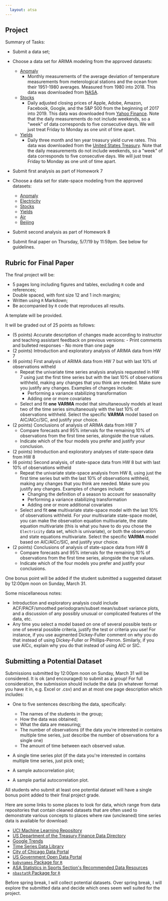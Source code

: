 ```yaml
---
  layout: atsa
---
```

  
  Project
-------


Summary of Tasks:
  
- Submit a data set;
- Choose a data set for ARIMA modeling from the approved datasets:
    - [Anomaly](https://github.com/maryclare/atsa/blob/master/content/data/Anomaly.RData)
        - Monthly measurements of the average deviation of temperature measurements from meterological stations and the ocean from their 1951-1980 averages. Measured from 1980 into 2018. This data was downloaded from [NASA](https://data.giss.nasa.gov/gistemp/).
    - [Stocks](https://github.com/maryclare/atsa/blob/master/content/data/Stocks.RData)
        - Daily adjusted closing prices of Apple, Adobe, Amazon, Facebook, Google, and the S&P 500 from the beginning of 2017 into 2019. This data was downloaded from [Yahoo Finance](https://finance.yahoo.com). Note that the daily measurements do not include weekends, so a "week" of data corresponds to five consecutive days. We will just treat Friday to Monday as one unit of time apart.
    - [Yields](https://github.com/maryclare/atsa/blob/master/content/data/Yields.RData)
        - Daily three month and ten year treasury yield curve rates. This data was downloaded from the [United States Treasury](https://www.treasury.gov/resource-center/data-chart-center/interest-rates/pages/textview.aspx?data=yield). Note that the daily measurements do not include weekends, so a "week" of data corresponds to five consecutive days. We will just treat Friday to Monday as one unit of time apart.

- Submit first analysis as part of Homework 7
- Choose a data set for state-space modeling from the approved datasets:
    - [Anomaly](https://github.com/maryclare/atsa/blob/master/content/data/Anomaly.RData)
    - [Electricity](https://github.com/maryclare/atsa/blob/master/content/data/Electricity.RData)
    - [Stocks](https://github.com/maryclare/atsa/blob/master/content/data/Stocks.RData)
    - [Yields](https://github.com/maryclare/atsa/blob/master/content/data/Yields.RData)
    - [Air](https://github.com/maryclare/atsa/blob/master/content/data/Air.RData)
    - [Beijing](https://github.com/maryclare/atsa/blob/master/content/data/Beijing.RData)

- Submit second analysis as part of Homework 8
- Submit final paper on Thursday, 5/7/19 by 11:59pm. See below for guidelines.

## Rubric for Final Paper
  
The final project will be:
- 5 pages long including figures and tables, excluding `R` code and references;
- Double spaced, with font size 12 and 1 inch margins;
- Written using `R` Markdown;
- Be accompanied by `R` code that reproduces all results.
  
A template will be provided.
  
It will be graded out of 25 points as follows:

- (5 points) Accurate description of changes made according to instructor and teaching assistant feedback on previous versions:
      - Print comments and bulleted responses
      - No more than one page
- (2 points) Introduction and exploratory analysis of ARIMA data from HW 7
- (6 points) First analysis of ARIMA data from HW 7 but with last 10% of observations witheld
    - Repeat the univariate time series analysis analysis requested in HW 7 using just the first time series but with the last 10% of observations withheld, making any changes that you think are needed. Make sure you justify any changes. Examples of changes include:
        - Performing a variance stabilizing transformation
        - Adding one or more covariates
    - Select and fit **one** **VARMA** model that simultaneously models at least two of the time series simultaneously with the last 10% of observations withheld. Select the specific **VARMA** model based on AIC/AICc/SIC, and justify your choice.
- (2 points) Conclusions of analysis of ARIMA data from HW 7
    - Compare forecasts and 95% intervals for the remaining 10% of observations from the first time series, alongside the true values.
    - Indicate which of the four models you prefer and justify your conclusion.  
- (2 points) Introduction and exploratory analyses of state-space data from HW 8
- (6 points) Second analysis, of state-space data from HW 8 but with last 10% of observations witheld
    - Repeat the univariate state-space analysis from HW 8, using just the first time series but with the last 10% of observations withheld, making any changes that you think are needed. Make sure you justify any changes. Examples of changes include:
        - Changing the definition of a season to account for seasonality
        - Performing a variance stabilizing transformation
        - Adding one or more additional covariates
    - Select and fit **one** multivariate state-space model with the last 10% of observations withheld. For your multivariate state-space model, you can make the observation equation multivariate, the state equation multivariate (this is what you have to do you chose the `Electricity` data set, which is univariate), or both the observation and state equations multivariate. Select the specific **VARMA** model based on AIC/AICc/SIC, and justify your choice.
- (2 points) Conclusions of analysis of state-space data from HW 8
    - Compare forecasts and 95% intervals for the remaining 10% of observations from the first time series, alongside the true values.
    - Indicate which of the four models you prefer and justify your conclusions.

One bonus point will be added if the student submitted a suggested dataset by 12:00pm noon on Sunday, March 31.

Some miscellaneous notes:

  - Introduction and exploratory analysis could include ACF/PACF/smoothed periodogram/subset mean/subset variance plots, and a discussion of any possibly unusual or complicated features of the data, etc.
  - Any time you select a model based on one of several possible tests or one of several possible criteria, justify the test or criteria you use! For instance, if you use augmented Dickey-Fuller comment on why you do that instead of using Dickey-Fuller or Phillips-Perron. Similarly, if you use AICc, explain why you do that instead of using AIC or SIC.  
  
  
## Submitting a Potential Dataset

Submissions submitted by 12:00pm noon on Sunday, March 31 will be considered. It is ok (and encouraged) to submit as a group! For full consideration, the submission should include the data (in whatever format you have it in, e.g. Excel or .csv) and an at most one page description which includes:

- One to five sentences describing the data, specifically:
    - The names of the students in the group;
    - How the data was obtained;
    - What the data are measuring;
    - The number of observations (if the data you're interested in contains multiple time series, just describe the number of observations for a single one)
    - The amount of time between each observed value.
    
- A single time series plot (if the data you're interested in contains multiple time series, just pick one);
- A sample autocorrelation plot;
- A sample partial autocorrelation plot.

All students who submit at least one potential dataset will have a single bonus point added to their final project grade.

Here are some links to some places to look for data, which range from data repositories that contain cleaned datasets that are often used to demonstrate various concepts to places where raw (uncleaned) time series data is available for download:
  
- [UCI Machine Learning Repository](https://archive.ics.uci.edu/ml/datasets.html?format=&task=&att=&area=&numAtt=&numIns=&type=ts&sort=nameUp&view=table)
- [US Department of the Treasury Finance Data Directory](https://www.treasury.gov/resource-center/financial-education/Pages/fdd.aspx)
- [Google Trends](https://trends.google.com/trends/?ctab=0&date=all&geo=all&q=google&sort=0)
- [Time Series Data Library](https://pkg.yangzhuoranyang.com/tsdl/)
- [City of Chicago Data Portal](https://data.cityofchicago.org)
- [US Government Open Data Portal](https://www.data.gov)
- [`babynames` Package for `R`](https://cran.r-project.org/web/packages/babynames/babynames.pdf)
- [ASA Statistics in Sports Section's Recommended Data Resources](https://community.amstat.org/sis/sportsdataresources)
- [`nbastatR` Package for `R`](http://asbcllc.com/nbastatR/)

Before spring break, I will collect potential datasets. Over spring break, I will explore the submitted data and decide which ones seem well suited for the project. 
   
  